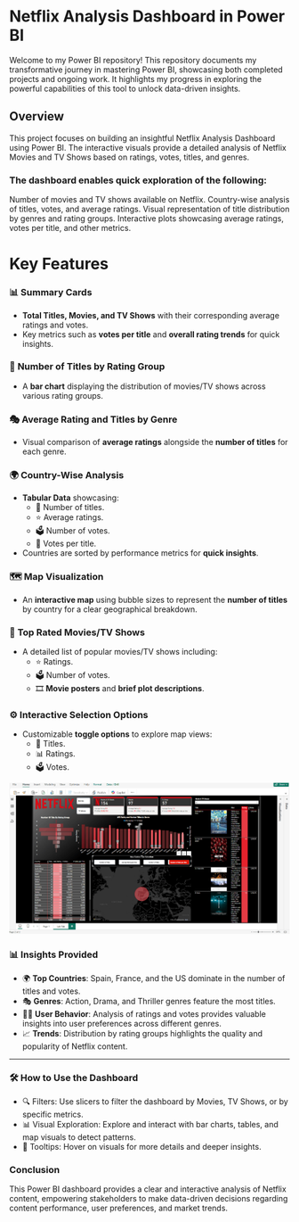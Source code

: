 # Netflix Analysis Dashboard in Power BI
Welcome to my Power BI repository! This repository documents my transformative journey in mastering Power BI, showcasing both completed projects and ongoing work. It highlights my progress in exploring the powerful capabilities of this tool to unlock data-driven insights.

## Overview
This project focuses on building an insightful Netflix Analysis Dashboard using Power BI. The interactive visuals provide a detailed analysis of Netflix Movies and TV Shows based on ratings, votes, titles, and genres.

### The dashboard enables quick exploration of the following:

Number of movies and TV shows available on Netflix.
Country-wise analysis of titles, votes, and average ratings.
Visual representation of title distribution by genres and rating groups.
Interactive plots showcasing average ratings, votes per title, and other metrics.

# **Key Features**

### 📊 **Summary Cards**  
- **Total Titles, Movies, and TV Shows** with their corresponding average ratings and votes.  
- Key metrics such as **votes per title** and **overall rating trends** for quick insights.  

### 🎯 **Number of Titles by Rating Group**  
- A **bar chart** displaying the distribution of movies/TV shows across various rating groups.  

### 🎭 **Average Rating and Titles by Genre**  
- Visual comparison of **average ratings** alongside the **number of titles** for each genre.  

### 🌍 **Country-Wise Analysis**  
- **Tabular Data** showcasing:  
   - 📌 Number of titles.  
   - ⭐ Average ratings.  
   - 🗳️ Number of votes.  
   - 🔢 Votes per title.  
- Countries are sorted by performance metrics for **quick insights**.  

### 🗺️ **Map Visualization**  
- An **interactive map** using bubble sizes to represent the **number of titles** by country for a clear geographical breakdown.  

### 🎥 **Top Rated Movies/TV Shows**  
- A detailed list of popular movies/TV shows including:  
   - ⭐ Ratings.  
   - 🗳️ Number of votes.  
   - 🎞️ **Movie posters** and **brief plot descriptions**.  

### ⚙️ **Interactive Selection Options**  
- Customizable **toggle options** to explore map views:  
   - 📍 Titles.  
   - 📊 Ratings.  
   - 🗳️ Votes.
      
![Netflix-Dashboard](https://github.com/Nikhi001/Netflix-Dashboard/blob/main/screenshot.png)

### 📊 **Insights Provided**

- 🌍 **Top Countries**: Spain, France, and the US dominate in the number of titles and votes.  
- 🎭 **Genres**: Action, Drama, and Thriller genres feature the most titles.  
- 🧑‍💻 **User Behavior**: Analysis of ratings and votes provides valuable insights into user preferences across different genres.  
- 📈 **Trends**: Distribution by rating groups highlights the quality and popularity of Netflix content.  

---

### 🛠️ **How to Use the Dashboard**
- 🔍 Filters: Use slicers to filter the dashboard by Movies, TV Shows, or by specific metrics. 
- 📊 Visual Exploration: Explore and interact with bar charts, tables, and map visuals to detect patterns. 
- 💬 Tooltips: Hover on visuals for more details and deeper insights.

### **Conclusion**
This Power BI dashboard provides a clear and interactive analysis of Netflix content, empowering stakeholders to make data-driven decisions regarding content performance, user preferences, and market trends.
